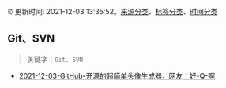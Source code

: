 :alarm_clock: 更新时间: 2021-12-03 13:35:52。[来源分类](../README.md)、[标签分类](../TAGS.md)、[时间分类](../TIMELINE.md)

## Git、SVN


> 关键字：`Git`、`SVN`



- [2021-12-03-GitHub-开源的超简单头像生成器，网友：好-Q-啊](https://toutiao.io/k/dvalnm2) 